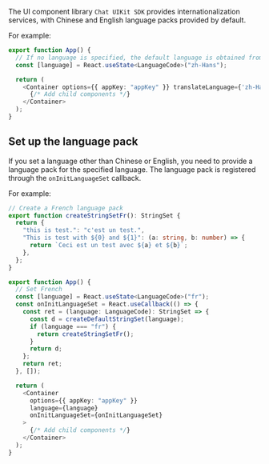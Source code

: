 The UI component library `Chat UIKit SDK` provides internationalization services, with Chinese and English language packs provided by default.

For example:

```typescript
export function App() {
  // If no language is specified, the default language is obtained from the system
  const [language] = React.useState<LanguageCode>("zh-Hans");

  return (
    <Container options={{ appKey: "appKey" }} translateLanguage={'zh-Hans'}>
      {/* Add child components */}
    </Container>
  );
}
```

## Set up the language pack

If you set a language other than Chinese or English, you need to provide a language pack for the specified language. The language pack is registered through the `onInitLanguageSet` callback.

For example: 

```typescript
// Create a French language pack
export function createStringSetFr(): StringSet {
  return {
    "this is test.": "c'est un test.",
    "This is test with ${0} and ${1}": (a: string, b: number) => {
      return `Ceci est un test avec ${a} et ${b}`;
    },
  };
}

export function App() {
  // Set French
  const [language] = React.useState<LanguageCode>("fr");
  const onInitLanguageSet = React.useCallback(() => {
    const ret = (language: LanguageCode): StringSet => {
      const d = createDefaultStringSet(language);
      if (language === "fr") {
        return createStringSetFr();
      }
      return d;
    };
    return ret;
  }, []);

  return (
    <Container
      options={{ appKey: "appKey" }}
      language={language}
      onInitLanguageSet={onInitLanguageSet}
    >
      {/* Add child components */}
    </Container>
  );
}
```
